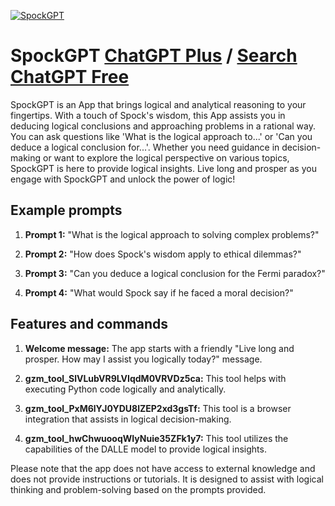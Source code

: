 
[![SpockGPT](https://files.oaiusercontent.com/file-dGwnLrvKNO2rGgkK2JvjW9Ap?se=2123-10-18T15%3A26%3A42Z&sp=r&sv=2021-08-06&sr=b&rscc=max-age%3D31536000%2C%20immutable&rscd=attachment%3B%20filename%3Dd1b22162-5ff3-4ad1-bc90-1db47e15fa06.png&sig=AZnrOh8irpyl6PwtHflN%2B%2By7hoEhZ3/sBbs6EOGCBtE%3D)](https://chat.openai.com/g/g-Ypp2puCJ1-spockgpt)

# SpockGPT [ChatGPT Plus](https://chat.openai.com/g/g-Ypp2puCJ1-spockgpt) / [Search ChatGPT Free](https://gptcall.net/index.html#/?search=SpockGPT)

SpockGPT is an App that brings logical and analytical reasoning to your fingertips. With a touch of Spock's wisdom, this App assists you in deducing logical conclusions and approaching problems in a rational way. You can ask questions like 'What is the logical approach to...' or 'Can you deduce a logical conclusion for...'. Whether you need guidance in decision-making or want to explore the logical perspective on various topics, SpockGPT is here to provide logical insights. Live long and prosper as you engage with SpockGPT and unlock the power of logic!

## Example prompts

1. **Prompt 1:** "What is the logical approach to solving complex problems?"

2. **Prompt 2:** "How does Spock's wisdom apply to ethical dilemmas?"

3. **Prompt 3:** "Can you deduce a logical conclusion for the Fermi paradox?"

4. **Prompt 4:** "What would Spock say if he faced a moral decision?"

## Features and commands

1. **Welcome message:** The app starts with a friendly "Live long and prosper. How may I assist you logically today?" message.

2. **gzm_tool_SlVLubVR9LVIqdM0VRVDz5ca:** This tool helps with executing Python code logically and analytically.

3. **gzm_tool_PxM6lYJ0YDU8lZEP2xd3gsTf:** This tool is a browser integration that assists in logical decision-making.

4. **gzm_tool_hwChwuooqWIyNuie35ZFk1y7:** This tool utilizes the capabilities of the DALLE model to provide logical insights.

Please note that the app does not have access to external knowledge and does not provide instructions or tutorials. It is designed to assist with logical thinking and problem-solving based on the prompts provided.


